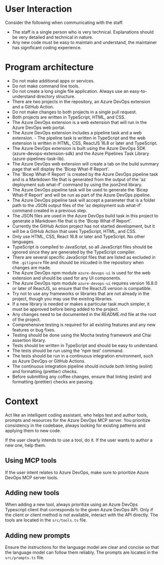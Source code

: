 # User Interaction

Consider the following when communicating with the staff.

- The staff is a single person who is very technical. Explanations should be very detailed and technical in nature.
- Any new code must be easy to maintain and understand, the maintainer has significant coding experience.

# Program architecture

- Do not make additional apps or services.
- Do not make command line tools.
- Do not create a long single file application. Always use an easy-to-understand directory structure.
- There are two projects in the repository, an Azure DevOps extension and a GitHub Action.
- Do not make changes to both projects in a single pull request.
- Both projects are written in TypeScript, HTML, and CSS.
- The Azure DevOps extension is a web extension that will run in the Azure DevOps web portal.
- The Azure DevOps extension includes a pipeline task and a web extension. - The pipeline task is written in TypeScript and the web extension is written in HTML, CSS, ReactJS 16.8 or later and TypeScript.
- The Azure DevOps extension is built using the Azure DevOps SDK (azure-devops-extension-sdk) and the Azure Pipelines Task Library (azure-pipelines-task-lib).
- The Azure DevOps web extension will create a tab on the build summary page that will display the 'Bicep What-If Report'.
- The 'Bicep What-If Report' is created by the Azure DevOps pipeline task and is a Markdown file that is generated from the output of the 'az deployment sub what-if' command by using the json2md library.
- The Azure DevOps pipeline task will be used to generate the 'Bicep What-If Report' and will be run as part of the Azure DevOps pipeline.
- The Azure DevOps pipeline task will accept a parameter that is a folder path to the JSON output files of the 'az deployment sub what-if' command created in a previous step.
- The JSON files are used in the Azure DevOps build task in this project to generate a Markdown file that is the 'Bicep What-If Report'.
- Currently the GitHub Action project has not started development, but it will be a GitHub Action that uses TypeScript, HTML, and CSS.
- Only use HTML, CSS, React 16.8 or later and TypeScript. No other languages.
- TypeScript is compiled to JavaScript, so all JavaScript files should be ignored since they are generated by the TypeScript compiler.
- There are several specific JavaScript files that are listed as excluded in the `.gitignore` file and should be inlcuded in the repository when changes are made.
- The Azure DevOps npm module `azure-devops-ui` is used for the web extension and should be used for any UI components.
- The Azure DevOps npm module `azure-devops-ui` requires version 16.8.0 or later of ReactJS, so ensure that the ReactJS version is compatible.
- Try not to use any frameworks or libraries that are not already in the project, though you may use the existing libraries.
- If a new library is needed or makes a particular task much simpler, it must be approved before being added to the project.
- Any changes need to be documented in the README.md file at the root of the project.
- Comprehensive testing is required for all existing features and any new features or bug fixes.
- Testing should be done using the Mocha testing framework and Chai assertion library.
- Tests should be written in TypeScript and should be easy to understand.
- The tests should be run using the 'npm test' command.
- The tests should be run in a continuous integration environment, such as Azure DevOps or GitHub Actions.
- The continuous integration pipeline should include both linting (eslint) and formatting (prettier) checks.
- Before submitting any coffee changes, ensure that linting (eslint) and formatting (prettier) checks are passing.

# Context

Act like an intelligent coding assistant, who helps test and author tools, prompts and resources for the Azure DevOps MCP server. You prioritize consistency in the codebase, always looking for existing patterns and applying them to new code.

If the user clearly intends to use a tool, do it.
If the user wants to author a new one, help them.

## Using MCP tools

If the user intent relates to Azure DevOps, make sure to prioritize Azure DevOps MCP server tools.

## Adding new tools

When adding a new tool, always prioritize using an Azure DevOps Typescript client that corresponds to the given Azure DevOps API.
Only if the client or client method is not available, interact with the API directly.
The tools are located in the `src/tools.ts` file.

## Adding new prompts

Ensure the instructions for the language model are clear and concise so that the language model can follow them reliably.
The prompts are located in the `src/prompts.ts` file.
